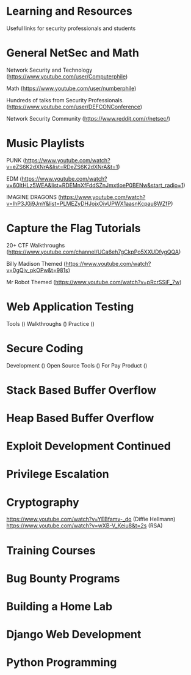 # Learning and Resources
Useful links for security professionals and students


# General NetSec and Math
Network Security and Technology
(https://www.youtube.com/user/Computerphile)

Math
(https://www.youtube.com/user/numberphile)

Hundreds of talks from Security Professionals.
(https://www.youtube.com/user/DEFCONConference)

Network Security Community
(https://www.reddit.com/r/netsec/)


# Music Playlists
PUNK
(https://www.youtube.com/watch?v=eZS6K2dXNrA&list=RDeZS6K2dXNrA&t=1)

EDM
(https://www.youtube.com/watch?v=60ItHLz5WEA&list=RDEMnXfFddSZnJmxtloeP0BENw&start_radio=1)

IMAGINE DRAGONS
(https://www.youtube.com/watch?v=IhP3J0j9JmY&list=PLMEZyDHJojxOivUPWX1aasnKcpau8WZfP)


# Capture the Flag Tutorials
20+ CTF Walkthroughs
(https://www.youtube.com/channel/UCa6eh7gCkpPo5XXUDfygQQA)

Billy Madison Themed
(https://www.youtube.com/watch?v=0gQiv_pkOPw&t=981s)

Mr Robot Themed
(https://www.youtube.com/watch?v=pRcrSSiF_7w)


# Web Application Testing
Tools ()
Walkthroughs ()
Practice ()

# Secure Coding
Development ()
Open Source Tools ()
For Pay Product ()

# Stack Based Buffer Overflow



# Heap Based Buffer Overflow



# Exploit Development Continued



# Privilege Escalation



# Cryptography
https://www.youtube.com/watch?v=YEBfamv-_do (Diffie Hellmann)
https://www.youtube.com/watch?v=wXB-V_Keiu8&t=2s (RSA)



# Training Courses



# Bug Bounty Programs



# Building a Home Lab



# Django Web Development



# Python Programming




